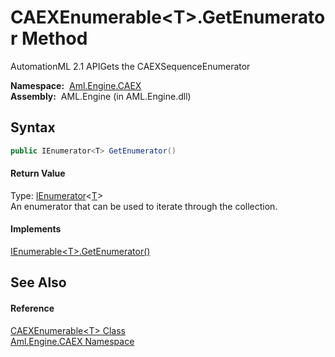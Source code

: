 CAEXEnumerable&lt;T>.GetEnumerator Method
=========================================
AutomationML 2.1 APIGets the CAEXSequenceEnumerator

  **Namespace:**  [Aml.Engine.CAEX][1]  
  **Assembly:**  AML.Engine (in AML.Engine.dll)

Syntax
------

```csharp
public IEnumerator<T> GetEnumerator()
```

#### Return Value
Type: [IEnumerator][2]&lt;[T][3]>  
 An enumerator that can be used to iterate through the collection. 
#### Implements
[IEnumerable&lt;T>.GetEnumerator()][4]  


See Also
--------

#### Reference
[CAEXEnumerable&lt;T> Class][3]  
[Aml.Engine.CAEX Namespace][1]  

[1]: ../README.md
[2]: https://docs.microsoft.com/dotnet/api/system.collections.generic.ienumerator-1
[3]: README.md
[4]: https://docs.microsoft.com/dotnet/api/system.collections.generic.ienumerable-1.getenumerator#System_Collections_Generic_IEnumerable_1_GetEnumerator
[5]: https://www.automationml.org
[6]: ../../icons/logoShade.png